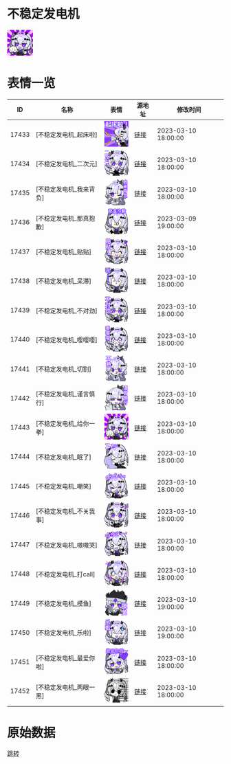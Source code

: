 # 不稳定发电机

<img src="./cover.png" height="60" alt="cover" />

# 表情一览

|ID|名称|表情|源地址|修改时间|
|----|----|----|----|----|
|17433|[不稳定发电机_起床啦]|<img src="./pic/017433_%5B不稳定发电机_起床啦%5D.png" height="60" alt="起床啦"/>|[链接](https://i0.hdslb.com/bfs/garb/6bf3183fcd90ba966c84046a83dafd4111b17a78.png)|2023-03-10 18:00:00|
|17434|[不稳定发电机_二次元]|<img src="./pic/017434_%5B不稳定发电机_二次元%5D.png" height="60" alt="二次元"/>|[链接](https://i0.hdslb.com/bfs/garb/d29c0401f94503e44d4a6e1f55040dd29ce5a99b.png)|2023-03-10 18:00:00|
|17435|[不稳定发电机_我来背负]|<img src="./pic/017435_%5B不稳定发电机_我来背负%5D.png" height="60" alt="我来背负"/>|[链接](https://i0.hdslb.com/bfs/garb/169aab7d09a9a8b0eb0fecdfbfff5516bbe52b37.png)|2023-03-10 18:00:00|
|17436|[不稳定发电机_那真抱歉]|<img src="./pic/017436_%5B不稳定发电机_那真抱歉%5D.png" height="60" alt="那真抱歉"/>|[链接](https://i0.hdslb.com/bfs/garb/d22b0cabffe234893d5d3e77aa7952bca0c4aa49.png)|2023-03-09 19:00:00|
|17437|[不稳定发电机_贴贴]|<img src="./pic/017437_%5B不稳定发电机_贴贴%5D.png" height="60" alt="贴贴"/>|[链接](https://i0.hdslb.com/bfs/garb/dc0e31c8a6f30748b13f7186dc20b0f4695f9502.png)|2023-03-10 18:00:00|
|17438|[不稳定发电机_呆滞]|<img src="./pic/017438_%5B不稳定发电机_呆滞%5D.png" height="60" alt="呆滞"/>|[链接](https://i0.hdslb.com/bfs/garb/3078caa77e311c822efe43ebf0631c152e0ab620.png)|2023-03-10 18:00:00|
|17439|[不稳定发电机_不对劲]|<img src="./pic/017439_%5B不稳定发电机_不对劲%5D.png" height="60" alt="不对劲"/>|[链接](https://i0.hdslb.com/bfs/garb/ec4fb9a43c131de5e1d9d1cf80ac29ee29bdfe39.png)|2023-03-10 18:00:00|
|17440|[不稳定发电机_嘤嘤嘤]|<img src="./pic/017440_%5B不稳定发电机_嘤嘤嘤%5D.png" height="60" alt="嘤嘤嘤"/>|[链接](https://i0.hdslb.com/bfs/garb/da78e8fe61bd6afff2e99a0128709037d8882977.png)|2023-03-10 18:00:00|
|17441|[不稳定发电机_切割]|<img src="./pic/017441_%5B不稳定发电机_切割%5D.png" height="60" alt="切割"/>|[链接](https://i0.hdslb.com/bfs/garb/cd8052d489bbce871bb2d3f2ca78698187777113.png)|2023-03-10 18:00:00|
|17442|[不稳定发电机_谨言慎行]|<img src="./pic/017442_%5B不稳定发电机_谨言慎行%5D.png" height="60" alt="谨言慎行"/>|[链接](https://i0.hdslb.com/bfs/garb/8c7a97dbe1f0f6061b6ab2d182b5536be81f9294.png)|2023-03-10 18:00:00|
|17443|[不稳定发电机_给你一拳]|<img src="./pic/017443_%5B不稳定发电机_给你一拳%5D.png" height="60" alt="给你一拳"/>|[链接](https://i0.hdslb.com/bfs/garb/f07e6e455ac06ed42e6a12daef699a7e09e233d6.png)|2023-03-10 18:00:00|
|17444|[不稳定发电机_眠了]|<img src="./pic/017444_%5B不稳定发电机_眠了%5D.png" height="60" alt="眠了"/>|[链接](https://i0.hdslb.com/bfs/garb/2e13a3e38503d6be87a1da3b425d228ae7494ef5.png)|2023-03-10 18:00:00|
|17445|[不稳定发电机_嘲笑]|<img src="./pic/017445_%5B不稳定发电机_嘲笑%5D.png" height="60" alt="嘲笑"/>|[链接](https://i0.hdslb.com/bfs/garb/bd8845261121741013a833e3ee0a229a3d793992.png)|2023-03-10 18:00:00|
|17446|[不稳定发电机_不关我事]|<img src="./pic/017446_%5B不稳定发电机_不关我事%5D.png" height="60" alt="不关我事"/>|[链接](https://i0.hdslb.com/bfs/garb/f45af3398c78017e9c34e22c369ad6c7a778b131.png)|2023-03-10 18:00:00|
|17447|[不稳定发电机_嗷嗷哭]|<img src="./pic/017447_%5B不稳定发电机_嗷嗷哭%5D.png" height="60" alt="嗷嗷哭"/>|[链接](https://i0.hdslb.com/bfs/garb/f5746392b13188169dabc34d563f8048c3b3b5d8.png)|2023-03-10 18:00:00|
|17448|[不稳定发电机_打call]|<img src="./pic/017448_%5B不稳定发电机_打call%5D.png" height="60" alt="打call"/>|[链接](https://i0.hdslb.com/bfs/garb/e0a3d1738ef23b5a179bf60ef8a2836b94bdc0a3.png)|2023-03-10 18:00:00|
|17449|[不稳定发电机_摸鱼]|<img src="./pic/017449_%5B不稳定发电机_摸鱼%5D.png" height="60" alt="摸鱼"/>|[链接](https://i0.hdslb.com/bfs/garb/2e7731971c4ff2db405e66628b5ccfe0cfe00d86.png)|2023-03-10 19:00:00|
|17450|[不稳定发电机_乐啦]|<img src="./pic/017450_%5B不稳定发电机_乐啦%5D.png" height="60" alt="乐啦"/>|[链接](https://i0.hdslb.com/bfs/garb/925c5416cf45dcc8e98199c2e8031a04a5272c7b.png)|2023-03-10 19:00:00|
|17451|[不稳定发电机_最爱你啦]|<img src="./pic/017451_%5B不稳定发电机_最爱你啦%5D.png" height="60" alt="最爱你啦"/>|[链接](https://i0.hdslb.com/bfs/garb/b0debef82574405cb9c186ca9d96628469396f62.png)|2023-03-10 18:00:00|
|17452|[不稳定发电机_两眼一黑]|<img src="./pic/017452_%5B不稳定发电机_两眼一黑%5D.png" height="60" alt="两眼一黑"/>|[链接](https://i0.hdslb.com/bfs/garb/7b2c8f36b3cd1ee9bef5c3041ffd17882c098152.png)|2023-03-10 18:00:00|

# 原始数据

[跳转](./raw.json)

